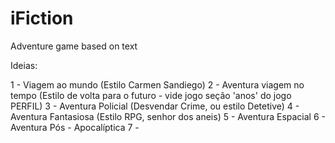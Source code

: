 # iFiction
Adventure game based on text

Ideias:

1 - Viagem ao mundo (Estilo Carmen Sandiego)
2 - Aventura viagem no tempo (Estilo de volta para o futuro - vide jogo seção 'anos' do jogo PERFIL)
3 - Aventura Policial (Desvendar Crime, ou estilo Detetive)
4 - Aventura Fantasiosa (Estilo RPG, senhor dos aneis)
5 - Aventura Espacial
6 - Aventura Pós - Apocalíptica
7 - 
